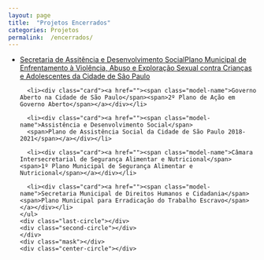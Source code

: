 ```yaml
---
layout: page
title:  "Projetos Encerrados"
categories: Projetos
permalink:  /encerrados/
---
```



<section>
  
  <div class="void" id="void">
    <div class="crop">
    <ul id="card-list" style="--count: 6;">
      <li><div class="card"><a href=""><span class="model-name">Secretaria de Assitência e Desenvolvimento Social</span><span>Plano Municipal de Enfrentamento à Violência, Abuso e Exploração Sexual contra Crianças e Adolescentes da Cidade de São Paulo</span></a></div></li>

      <li><div class="card"><a href=""><span class="model-name">Governo Aberto na Cidade de São Paulo</span><span>2º Plano de Ação em Governo Aberto</span></a></div></li>

      <li><div class="card"><a href=""><span class="model-name">Assistência e Desenvolvimento Social</span>
      <span>Plano de Assistência Social da Cidade de São Paulo 2018-2021</span></a></div></li>

      <li><div class="card"><a href=""><span class="model-name">Câmara Intersecretarial de Segurança Alimentar e Nutricional</span><span>1º Plano Municipal de Segurança Alimentar e Nutricional</span></a></div></li>

      <li><div class="card"><a href=""><span class="model-name">Secretaria Municipal de Direitos Humanos e Cidadania</span><span>Plano Municipal para Erradicação do Trabalho Escravo</span></a></div></li>
    </ul>
    <div class="last-circle"></div>
    <div class="second-circle"></div>
    </div>
    <div class="mask"></div>
    <div class="center-circle"></div>
  <div>
    <link rel="stylesheet" href="../assets/css/carrossel.css">

</section>
